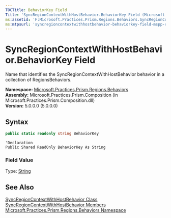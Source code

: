 ```yaml
---
TOCTitle: BehaviorKey Field
Title: 'SyncRegionContextWithHostBehavior.BehaviorKey Field (Microsoft.Practices.Prism.Regions.Behaviors)'
ms:assetid: 'F:Microsoft.Practices.Prism.Regions.Behaviors.SyncRegionContextWithHostBehavior.BehaviorKey'
ms:mtpsurl: 'syncregioncontextwithhostbehavior-behaviorkey-field-mspp-regions-behaviors.md'
---
```


# SyncRegionContextWithHostBehavior.BehaviorKey Field

Name that identifies the SyncRegionContextWithHostBehavior behavior in a collection of RegionsBehaviors.

**Namespace:** [Microsoft.Practices.Prism.Regions.Behaviors](/patterns-practices/reference/mspp-regions-behaviors-namespace)  
**Assembly:** Microsoft.Practices.Prism.Composition (in Microsoft.Practices.Prism.Composition.dll)  
**Version:** 5.0.0.0 (5.0.0.0)

## Syntax

```C#
public static readonly string BehaviorKey
```
```VB
'Declaration
Public Shared ReadOnly BehaviorKey As String
```

### Field Value

Type: [String](http://msdn.microsoft.com/en-us/library/s1wwdcbf)

## See Also

[SyncRegionContextWithHostBehavior Class](/patterns-practices/reference/syncregioncontextwithhostbehavior-class-mspp-regions-behaviors)  
[SyncRegionContextWithHostBehavior Members](/patterns-practices/reference/syncregioncontextwithhostbehavior-members-mspp-regions-behaviors)  
[Microsoft.Practices.Prism.Regions.Behaviors Namespace](/patterns-practices/reference/mspp-regions-behaviors-namespace)  